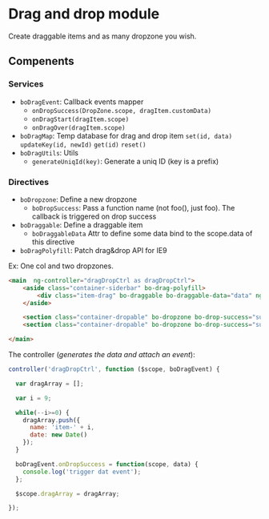 # Drag and drop module

Create draggable items and as many dropzone you wish.

## Compenents

### Services

- `boDragEvent`: Callback events mapper
    - `onDropSuccess(DropZone.scope, dragItem.customData)`
    - `onDragStart(dragItem.scope)`
    - `onDragOver(dragItem.scope)`
- `boDragMap`: Temp database for drag and drop item
    `set(id, data)`
    `updateKey(id, newId)`
    `get(id)`
    `reset()`
- `boDragUtils`:  Utils
    - `generateUniqId(key)`: Generate a uniq ID (key is a prefix)


### Directives

- `boDropzone`: Define a new dropzone
    - `boDropSuccess`: Pass a function name (not foo(), just foo). The callback is triggered on drop success
- `boDraggable`: Define a draggable item
    - `boDraggableData` Attr to define some data bind to the scope.data of this directive
- `boDragPolyfill`: Patch drag&drop API for IE9

Ex: One col and two dropzones.
```html
<main  ng-controller="dragDropCtrl as dragDropCtrl">
    <aside class="container-siderbar" bo-drag-polyfill>
        <div class="item-drag" bo-draggable bo-draggable-data="data" ng-repeat="data in dragArray track by $index">item-{{$index + 1}}</div>
    </aside>

    <section class="container-dropable" bo-dropzone bo-drop-success="success"></section>
    <section class="container-dropable" bo-dropzone bo-drop-success="success"></section>

</main>
```

The controller (*generates the data and attach an event*):
```js
controller('dragDropCtrl', function ($scope, boDragEvent) {

  var dragArray = [];

  var i = 9;

  while(--i>=0) {
    dragArray.push({
      name: 'item-' + i,
      date: new Date()
    });
  }

  boDragEvent.onDropSuccess = function(scope, data) {
    console.log('trigger dat event');
  };

  $scope.dragArray = dragArray;

});
```
